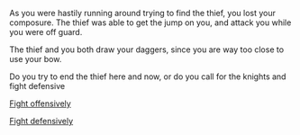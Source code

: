 As you were hastily running around trying to find the thief, you lost your composure. The thief was able to get the jump on you, and attack you while you were off guard.

The thief and you both draw your daggers, since you are way too close to use your bow.

Do you try to end the thief here and now, or do you call for the knights and fight defensive

[Fight offensively](./ArcherScene2A.md)

[Fight defensively](./ArcherScene3A.md)

